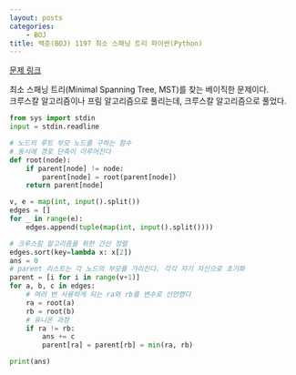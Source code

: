 ```yaml
---
layout: posts
categories:
    - BOJ
title: 백준(BOJ) 1197 최소 스패닝 트리 파이썬(Python)
---
```


[문제 링크](https://www.acmicpc.net/problem/1197)

최소 스패닝 트리(Minimal Spanning Tree, MST)를 찾는 베이직한 문제이다.  
크루스칼 알고리즘이나 프림 알고리즘으로 풀리는데, 크루스칼 알고리즘으로 풀었다.  

```python
from sys import stdin
input = stdin.readline

# 노드의 루트 부모 노드를 구하는 함수
# 동시에 경로 단축이 이루어진다
def root(node):
    if parent[node] != node:
        parent[node] = root(parent[node])
    return parent[node]

v, e = map(int, input().split())
edges = []
for _ in range(e):
    edges.append(tuple(map(int, input().split())))

# 크루스칼 알고리즘을 위한 간선 정렬
edges.sort(key=lambda x: x[2])
ans = 0
# parent 리스트는 각 노드의 부모를 가리킨다. 각각 자기 자신으로 초기화
parent = [i for i in range(v+1)]
for a, b, c in edges:
    # 여러 번 사용하게 되는 ra와 rb를 변수로 선언했다
    ra = root(a)
    rb = root(b)
    # 유니온 과정
    if ra != rb:
        ans += c
        parent[ra] = parent[rb] = min(ra, rb)

print(ans)
```
